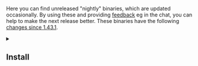 Here you can find unreleased "nightly" binaries, which are updated occasionally. By using these and providing [feedback](https://hledger.org/support.html) eg in the chat, you can help to make the next release better.  These binaries have the following [changes since 1.43.1](https://github.com/simonmichael/hledger/compare/1.43.1...binaries).

<details>
<summary>

## Install

</summary>

<xdetails>
<summary>

### All platforms

</summary>

If you have [eget](https://github.com/zyedidia/eget), that's a convenient way to download the right binaries for your machine:
```
eget simonmichael/hledger --pre-release --all
```
<!-- eget simonmichael/hledger --tag nightly --all -->

Otherwise:

</xdetails>
<xdetails>
<summary>

### GNU/Linux, 64-bit Intel

</summary>

At the command line:

```
cd /usr/local/bin
curl -fLOC- https://github.com/simonmichael/hledger/releases/download/refs/tags/1.42.99/hledger-linux-x64.tar.gz
tar xzf hledger-linux-x64.tar.gz
cd
hledger --version; hledger-ui --version; hledger-web --version    # should show a recent .99 version
```

</xdetails>
<xdetails>
<summary>

### Mac, 64-bit ARM or Intel

</summary>

In a terminal window (don't use your web browser to download, it won't authorise the binaries):
<!--
(Hopefully these commands are all installed by default; 
if not, install [XCode Command Line Tools](https://mac.install.guide/commandlinetools/) 
and/or [Homebrew](https://brew.sh), and let me know.)
-->

For ARM macs:
  ```
  cd /usr/local/bin
  curl -fLOC- https://github.com/simonmichael/hledger/releases/download/refs/tags/1.42.99/hledger-mac-arm64.tar.gz
  tar xzf hledger-mac-arm64.tar.gz
  cd
  hledger --version; hledger-ui --version; hledger-web --version    # should show a recent .99 version
  ```

For Intel macs:
  ```
  cd /usr/local/bin
  curl -fLOC- https://github.com/simonmichael/hledger/releases/download/refs/tags/1.42.99/hledger-mac-x64.tar.gz
  tar xzf hledger-mac-x64.tar.gz
  cd
  hledger --version; hledger-ui --version; hledger-web --version    # should show a recent .99 version
  ```

</xdetails>
<xdetails>
<summary>

### Windows, 64-bit ARM or Intel

</summary>

In a powershell window (press `WINDOWS-R`, `powershell`, `ENTER`):

1. Make a place to keep installed binaries. You only need to do this once, not for every release:
    ```
    mkdir -force $HOME\bin >$null
    $ENV:PATH += ";"+$HOME+"\bin"
    [Environment]::SetEnvironmentVariable("Path", [Environment]::GetEnvironmentVariable("Path", [EnvironmentVariableTarget]::User)+";"+$HOME+"\bin", [EnvironmentVariableTarget]::User)
    ```

2. Download and install the release binaries:
    ```
    cd $HOME\bin
    curl https://github.com/simonmichael/hledger/releases/download/refs/tags/1.42.99/hledger-windows-x64.zip -OutFile hledger-windows-x64.zip
    Expand-Archive hledger-windows-x64.zip -DestinationPath . -Force
    cd $HOME
    hledger --version; hledger-ui --version; hledger-web --version    # should show refs/tags/1.42.99; if not, check why: where.exe hledger
    ```

3. Ensure a default journal file exists, and without a problematic encoding (I'm not sure if/why "ascii" was needed here).
This will allow you to start hledger-web by double-clicking on its icon if you wish.
    ```
    out-file -append -encoding ascii $HOME/.hledger.journal
    ```

</xdetails>
<xdetails>

</details>
